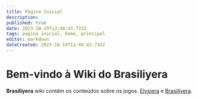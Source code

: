 ```yaml
---
title: Página Inicial
description: 
published: true
date: 2023-10-19T12:48:43.733Z
tags: pagina inicial, home, principal
editor: markdown
dateCreated: 2023-10-19T12:48:43.733Z
---
```


# Bem-vindo à Wiki do Brasiliyera

**Brasiliyera** wiki contém os conteúdos sobre os jogos. [Elysiera](https://elysiera.com) e [Brasiliyera](https://brasiliyera.com).